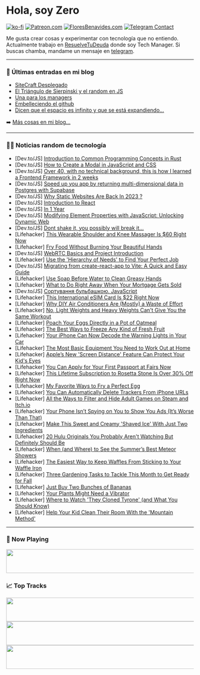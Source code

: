 # Hola, soy Zero

[![ko-fi](https://ko-fi.com/img/githubbutton_sm.svg)](https://ko-fi.com/J3J4N0LUK)
[![Patreon.com](https://img.shields.io/endpoint.svg?url=https%3A%2F%2Fshieldsio-patreon.vercel.app%2Fapi%3Fusername%3Dzerodragon%26type%3Dpatrons&style=for-the-badge)](https://patreon.com/zerodragon)
[![FloresBenavides.com](https://img.shields.io/website?down_message=oops&label=MiBlog&style=for-the-badge&up_message=online&url=https%3A%2F%2Ffloresbenavides.com)](https://floresbenavides.com)
[![Telegram Contact](https://img.shields.io/badge/escr%C3%ADbeme-ZeroDragon-%2326A5E4?style=for-the-badge&logo=telegram)](https://t.me/zerodragon)

Me gusta crear cosas y experimentar con tecnología que no entiendo.
Actualmente trabajo en [ResuelveTuDeuda](http://github.com/resuelve) donde soy Tech Manager.
Si buscas chamba, mandame un mensaje en [telegram](https://t.me/zerodragon).

---

### 📕 Últimas entradas en mi blog
<!-- BLOG-POST-LIST:START -->
- [SiteCraft Desplegado](https://floresbenavides.com/sitecraft-desplegado/)
- [El Triángulo de Sierpinski y el random en JS](https://floresbenavides.com/el-triangulo-de-sierpinski-y-el-random-en-js/)
- [Una para los managers](https://floresbenavides.com/una-para-los-managers/)
- [Embelleciendo el github](https://floresbenavides.com/embelleciendo-el-github/)
- [Dicen que el espacio es infinito y que se está expandiendo…](https://floresbenavides.com/dicen-que-el-espacio-es-infinito-y-que-se-esta-expandiendo/)
<!-- BLOG-POST-LIST:END -->

➡️ [Más cosas en mi blog...](https://floresbenavides.com)

---

### 👨‍💻 Noticias random de tecnología
<!-- TECH-POSTS:START -->
- [Dev.to/JS] [Introduction to Common Programming Concepts in Rust](https://dev.to/charles_lukes/introduction-to-common-programming-concepts-in-rust-1c10)
- [Dev.to/JS] [How to Create a Modal in JavaScript and CSS](https://dev.to/onlineittutstutorials/how-to-create-a-modal-in-javascript-and-css-18gn)
- [Dev.to/JS] [Over 40, with no technical background, this is how I learned a Frontend Framework in 2 weeks](https://dev.to/codingjourneyfromunemployment/over-40-with-no-technical-background-this-is-how-i-learned-a-frontend-framework-in-2-weeks-3723)
- [Dev.to/JS] [Speed up you app by returning multi-dimensional data in Postgres with Supabase](https://dev.to/tholder/speed-up-you-app-by-returning-multi-dimensional-data-in-postgres-with-supabase-2520)
- [Dev.to/JS] [Why Static Websites Are Back In 2023 ?](https://dev.to/linepasha/why-static-websites-are-back-in-2023--3cih)
- [Dev.to/JS] [Introduction to React](https://dev.to/rohithart/introduction-to-react-2h1e)
- [Dev.to/JS] [In 1 Year](https://dev.to/ijlee2/in-1-year-25h0)
- [Dev.to/JS] [Modifying Element Properties with JavaScript: Unlocking Dynamic Web](https://dev.to/jacknorman235/modifying-element-properties-with-javascript-unlocking-dynamic-web-3p63)
- [Dev.to/JS] [Dont shake it, you possibly will break it...](https://dev.to/efpage/dont-shake-it-you-possibly-break-it-4lee)
- [Lifehacker] [This Wearable Shoulder and Knee Massager Is $60 Right Now](https://lifehacker.com/this-wearable-shoulder-and-knee-massager-is-60-right-n-1850653247)
- [Lifehacker] [Fry Food Without Burning Your Beautiful Hands](https://lifehacker.com/how-to-fry-something-without-burning-your-beautiful-han-1850660364)
- [Dev.to/JS] [WebRTC Basics and Project Introduction](https://dev.to/pahujanayan/webrtc-basics-and-project-introduction-12ip)
- [Lifehacker] [Use the &#39;Hierarchy of Needs&#39; to Find Your Perfect Job](https://lifehacker.com/use-the-hierarchy-of-needs-to-find-your-perfect-job-1850660848)
- [Dev.to/JS] [Migrating from create-react-app to Vite: A Quick and Easy Guide](https://dev.to/henriquejensen/migrating-from-create-react-app-to-vite-a-quick-and-easy-guide-5e72)
- [Lifehacker] [Use Soap Before Water to Clean Greasy Hands](https://lifehacker.com/use-soap-before-water-to-clean-greasy-hands-1832736019)
- [Lifehacker] [What to Do Right Away When Your Mortgage Gets Sold](https://lifehacker.com/what-to-do-right-away-when-your-mortgage-gets-sold-1850659903)
- [Dev.to/JS] [Сортування бульбашкою. JavaScript](https://dev.to/betelgeuseas/sortuvannia-bulbashkoiu-javascript-5gao)
- [Lifehacker] [This International eSIM Card Is $22 Right Now](https://lifehacker.com/this-international-esim-card-is-22-right-now-1850643151)
- [Lifehacker] [Why DIY Air Conditioners Are &lpar;Mostly&rpar; a Waste of Effort](https://lifehacker.com/do-diy-air-conditioners-actually-work-1849327468)
- [Lifehacker] [No, Light Weights and Heavy Weights Can&#39;t Give You the Same Workout](https://lifehacker.com/no-light-weights-and-heavy-weights-cant-give-you-the-s-1850660641)
- [Lifehacker] [Poach Your Eggs Directly in a Pot of Oatmeal](https://lifehacker.com/poach-your-eggs-directly-in-a-pot-of-oatmeal-1850659956)
- [Lifehacker] [The Best Ways to Freeze Any Kind of Fresh Fruit](https://lifehacker.com/how-to-properly-freeze-fruit-for-longer-lasting-freshne-1692241279)
- [Lifehacker] [Your iPhone Can Now Decode the Warning Lights in Your Car](https://lifehacker.com/your-iphone-can-now-decode-the-warning-lights-in-your-c-1850659088)
- [Lifehacker] [The Most Basic Equipment You Need to Work Out at Home](https://lifehacker.com/what-s-the-most-basic-equipment-you-need-to-work-out-at-1849430354)
- [Lifehacker] [Apple’s New &#39;Screen Distance&#39; Feature Can Protect Your Kid&#39;s Eyes](https://lifehacker.com/apple-s-new-screen-distance-feature-can-protect-your-ki-1850658879)
- [Lifehacker] [You Can Apply for Your First Passport at Fairs Now](https://lifehacker.com/you-can-apply-for-your-first-passport-at-fairs-now-1850657363)
- [Lifehacker] [This Lifetime Subscription to Rosetta Stone Is Over 30% Off Right Now](https://lifehacker.com/this-lifetime-subscription-to-rosetta-stone-is-over-30-1850643171)
- [Lifehacker] [My Favorite Ways to Fry a Perfect Egg](https://lifehacker.com/8-ways-to-fry-a-better-egg-1846915074)
- [Lifehacker] [You Can Automatically Delete Trackers From iPhone URLs](https://lifehacker.com/you-can-automatically-delete-trackers-from-iphone-urls-1850658478)
- [Lifehacker] [All the Ways to Filter and Hide Adult Games on Steam and Itch.io](https://lifehacker.com/all-the-ways-to-filter-and-hide-adult-games-on-steam-an-1850657543)
- [Lifehacker] [Your Phone Isn’t Spying on You to Show You Ads &lpar;It’s Worse Than That&rpar;](https://lifehacker.com/what-people-are-getting-wrong-this-week-phone-surveill-1850658089)
- [Lifehacker] [Make This Sweet and Creamy &#39;Shaved Ice&#39; With Just Two Ingredients](https://lifehacker.com/make-this-sweet-and-creamy-shaved-ice-with-just-two-ing-1850657846)
- [Lifehacker] [20 Hulu Originals You Probably Aren&#39;t Watching But Definitely Should Be](https://lifehacker.com/15-hulu-originals-you-probably-arent-watching-but-defin-1847459312)
- [Lifehacker] [When &lpar;and Where&rpar; to See the Summer’s Best Meteor Showers](https://lifehacker.com/when-and-where-to-see-the-summer-s-best-meteor-shower-1850658031)
- [Lifehacker] [The Easiest Way to Keep Waffles From Sticking to Your Waffle Iron](https://lifehacker.com/the-easiest-way-to-keep-waffles-from-sticking-to-your-w-1850657373)
- [Lifehacker] [Three Gardening Tasks to Tackle This Month to Get Ready for Fall](https://lifehacker.com/three-gardening-tasks-to-tackle-this-month-to-get-ready-1850656407)
- [Lifehacker] [Just Buy Two Bunches of Bananas](https://lifehacker.com/just-buy-two-bunches-of-bananas-1850656653)
- [Lifehacker] [Your Plants Might Need a Vibrator](https://lifehacker.com/your-plants-might-need-a-vibrator-1850654156)
- [Lifehacker] [Where to Watch &#39;They Cloned Tyrone&#39; &lpar;and What You Should Know&rpar;](https://lifehacker.com/where-to-watch-they-cloned-tyrone-and-what-you-should-1850653784)
- [Lifehacker] [Help Your Kid Clean Their Room With the &#39;Mountain Method&#39;](https://lifehacker.com/help-your-kid-clean-their-room-with-the-mountain-method-1831137317)<!-- TECH-POSTS:END -->

---

### 🎵 Now Playing
<a href="https://spotify-now-playing-dun.vercel.app/now-playing?open"><img src="https://spotify-now-playing-dun.vercel.app/now-playing" width="540" height="64"></a>

### 📈 Top Tracks
<a href="https://spotify-now-playing-dun.vercel.app/top-tracks?i=1&open"><img src="https://spotify-now-playing-dun.vercel.app/top-tracks?i=1" width="540" height="64"></a>
<a href="https://spotify-now-playing-dun.vercel.app/top-tracks?i=2&open"><img src="https://spotify-now-playing-dun.vercel.app/top-tracks?i=2" width="540" height="64"></a>
<a href="https://spotify-now-playing-dun.vercel.app/top-tracks?i=3&open"><img src="https://spotify-now-playing-dun.vercel.app/top-tracks?i=3" width="540" height="64"></a>
